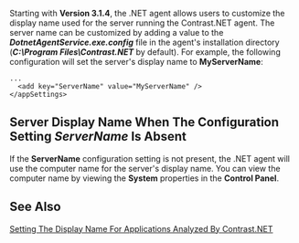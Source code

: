 <!--
title: "Setting The Display Name For Servers Running Contrast.NET"
description: "Guide to setting the server display name"
tags: "microsoft IIS server custom agent installation .Net"
-->

Starting with **Version 3.1.4**, the .NET agent allows users to customize the display name used for the server running the Contrast.NET agent. The server name can be customized by adding a value to the ***DotnetAgentService.exe.config*** file in the agent's installation directory (***C:\Program Files\Contrast.NET*** by default). For example, the following configuration will set the server's display name to **MyServerName**:

```
...
  <add key="ServerName" value="MyServerName" />
</appSettings>
```

## Server Display Name When The Configuration Setting *ServerName* Is Absent

If the **ServerName** configuration setting is not present, the .NET agent will use the computer name for the server's display name. You can view the computer name by viewing the **System** properties in the **Control Panel**.

## See Also

[Setting The Display Name For Applications Analyzed By Contrast.NET](user_netconfig.html#apps)
